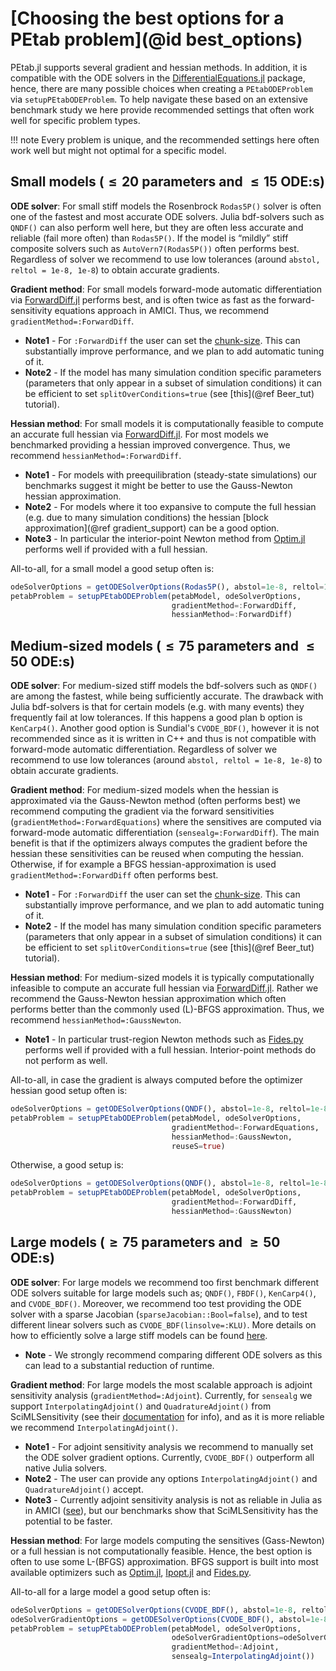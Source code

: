 # [Choosing the best options for a PEtab problem](@id best_options)

PEtab.jl supports several gradient and hessian methods. In addition, it is compatible with the ODE solvers in the [DifferentialEquations.jl](https://github.com/SciML/DifferentialEquations.jl) package, hence, there are many possible choices when creating a `PEtabODEProblem` via `setupPEtabODEProblem`. To help navigate these based on an extensive benchmark study we here provide recommended settings that often work well for specific problem types.

!!! note
    Every problem is unique, and the recommended settings here often work well but might not optimal for a specific model.

## Small models ($\leq 20$ parameters and $\leq 15$ ODE:s)

**ODE solver**: For small stiff models the Rosenbrock `Rodas5P()` solver is often one of the fastest and most accurate ODE solvers. Julia bdf-solvers such as `QNDF()` can also perform well here, but they are often less accurate and reliable (fail more often) than `Rodas5P()`. If the model is “mildly” stiff composite solvers such as `AutoVern7(Rodas5P())` often performs best. Regardless of solver we recommend to use low tolerances (around `abstol, reltol = 1e-8, 1e-8`) to obtain accurate gradients.

**Gradient method**: For small models forward-mode automatic differentiation via [ForwardDiff.jl](https://github.com/JuliaDiff/ForwardDiff.jl) performs best, and is often twice as fast as the forward-sensitivity equations approach in AMICI. Thus, we recommend `gradientMethod=:ForwardDiff`.

* **Note1** - For `:ForwardDiff` the user can set the [chunk-size](https://juliadiff.org/ForwardDiff.jl/stable/). This can substantially improve performance, and we plan to add automatic tuning of it.
* **Note2** - If the model has many simulation condition specific parameters (parameters that only appear in a subset of simulation conditions) it can be efficient to set `splitOverConditions=true` (see [this](@ref Beer_tut) tutorial).

**Hessian method**: For small models it is computationally feasible to compute an accurate full hessian via [ForwardDiff.jl](https://github.com/JuliaDiff/ForwardDiff.jl). For most models we benchmarked providing a hessian improved convergence. Thus, we recommend `hessianMethod=:ForwardDiff`.

* **Note1** - For models with preequilibration (steady-state simulations) our benchmarks suggest it might be better to use the Gauss-Newton hessian approximation.
* **Note2** - For models where it too expansive to compute the full hessian (e.g. due to many simulation conditions) the hessian [block approximation](@ref gradient_support) can be a good option.
* **Note3** - In particular the interior-point Newton method from [Optim.jl](https://github.com/JuliaNLSolvers/Optim.jl) performs well if provided with a full hessian.

All-to-all, for a small model a good setup often is:

```julia
odeSolverOptions = getODESolverOptions(Rodas5P(), abstol=1e-8, reltol=1e-8)
petabProblem = setupPEtabODEProblem(petabModel, odeSolverOptions, 
                                    gradientMethod=:ForwardDiff, 
                                    hessianMethod=:ForwardDiff)
```

## Medium-sized models ($\leq 75$ parameters and $\leq 50$ ODE:s)

**ODE solver**: For medium-sized stiff models the bdf-solvers such as `QNDF()` are among the fastest, while being sufficiently accurate. The drawback with Julia bdf-solvers is that for certain models (e.g. with many events) they frequently fail at low tolerances. If this happens a good plan b option is `KenCarp4()`. Another good option is Sundial's `CVODE_BDF()`, however it is not recommended since as it is written in C++ and thus is not compatible with forward-mode automatic differentiation. Regardless of solver we recommend to use low tolerances (around `abstol, reltol = 1e-8, 1e-8`) to obtain accurate gradients.

**Gradient method**: For medium-sized models when the hessian is approximated via the Gauss-Newton method (often performs best) we recommend computing the gradient via the forward sensitivities (`gradientMethod=:ForwardEquations`) where the sensitives are computed via forward-mode automatic differentiation (`sensealg=:ForwardDiff`). The main benefit is that if the optimizers always computes the gradient before the hessian these sensitivities can be reused when computing the hessian. Otherwise, if for example a BFGS hessian-approximation is used `gradientMethod=:ForwardDiff` often performs best.

* **Note1** - For `:ForwardDiff` the user can set the [chunk-size](https://juliadiff.org/ForwardDiff.jl/stable/). This can substantially improve performance, and we plan to add automatic tuning of it.
* **Note2** - If the model has many simulation condition specific parameters (parameters that only appear in a subset of simulation conditions) it can be efficient to set `splitOverConditions=true` (see [this](@ref Beer_tut) tutorial).

**Hessian method**: For medium-sized models it is typically computationally infeasible to compute an accurate full hessian via [ForwardDiff.jl](https://github.com/JuliaDiff/ForwardDiff.jl). Rather we recommend the Gauss-Newton hessian approximation which often performs better than the commonly used (L)-BFGS approximation. Thus, we recommend `hessianMethod=:GaussNewton`.

* **Note1** - In particular trust-region Newton methods such as [Fides.py](https://github.com/fides-dev/fides) performs well if provided with a full hessian. Interior-point methods do not perform as well.

All-to-all, in case the gradient is always computed before the optimizer hessian good setup often is:

```julia
odeSolverOptions = getODESolverOptions(QNDF(), abstol=1e-8, reltol=1e-8)
petabProblem = setupPEtabODEProblem(petabModel, odeSolverOptions, 
                                    gradientMethod=:ForwardEquations, 
                                    hessianMethod=:GaussNewton, 
                                    reuseS=true)
```

Otherwise, a good setup is:

```julia
odeSolverOptions = getODESolverOptions(QNDF(), abstol=1e-8, reltol=1e-8)
petabProblem = setupPEtabODEProblem(petabModel, odeSolverOptions, 
                                    gradientMethod=:ForwardDiff, 
                                    hessianMethod=:GaussNewton)
```

## Large models ($\geq 75$ parameters and $\geq 50$ ODE:s)

**ODE solver**: For large models we recommend too first benchmark different ODE solvers suitable for large models such as; `QNDF()`, `FBDF()`, `KenCarp4()`, and `CVODE_BDF()`. Moreover, we recommend too test providing the ODE solver with a sparse Jacobian (`sparseJacobian::Bool=false`), and to test different linear solvers such as `CVODE_BDF(linsolve=:KLU)`. More details on how to efficiently solve a large stiff models can be found [here](https://docs.sciml.ai/DiffEqDocs/stable/tutorials/advanced_ode_example/).

* **Note** - We strongly recommend comparing different ODE solvers as this can lead to a substantial reduction of runtime.

**Gradient method**: For large models the most scalable approach is adjoint sensitivity analysis (`gradientMethod=:Adjoint`). Currently, for `sensealg` we support `InterpolatingAdjoint()` and `QuadratureAdjoint()` from SciMLSensitivity (see their [documentation](https://github.com/SciML/SciMLSensitivity.jl) for info), and as it is more reliable we recommend `InterpolatingAdjoint()`.

* **Note1** - For adjoint sensitivity analysis we recommend to manually set the ODE solver gradient options. Currently, `CVODE_BDF()` outperform all native Julia solvers.
* **Note2** - The user can provide any options `InterpolatingAdjoint()` and `QuadratureAdjoint()` accept.
* **Note3** - Currently adjoint sensitivity analysis is not as reliable in Julia as in AMICI ([see](https://github.com/SciML/SciMLSensitivity.jl/issues/795)), but our benchmarks show that SciMLSensitivity has the potential to be faster.

**Hessian method**: For large models computing the sensitives (Gass-Newton) or a full hessian is not computationally feasible. Hence, the best option is often to use some L-(BFGS) approximation. BFGS support is built into most available optimizers such as [Optim.jl](https://github.com/JuliaNLSolvers/Optim.jl), [Ipopt.jl](https://github.com/jump-dev/Ipopt.jl) and [Fides.py](https://github.com/fides-dev/fides).

All-to-all for a large model a good setup often is:

```julia
odeSolverOptions = getODESolverOptions(CVODE_BDF(), abstol=1e-8, reltol=1e-8) 
odeSolverGradientOptions = getODESolverOptions(CVODE_BDF(), abstol=1e-8, reltol=1e-8) 
petabProblem = setupPEtabODEProblem(petabModel, odeSolverOptions, 
                                    odeSolverGradientOptions=odeSolverGradientOptions,
                                    gradientMethod=:Adjoint, 
                                    sensealg=InterpolatingAdjoint()) 
```